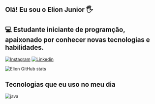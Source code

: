 ## Olá! Eu sou o Elion Junior 🖐️
## 💻 Estudante iniciante de programção, apaixonado por conhecer novas tecnologias e habilidades.

[![Instagram](https://img.shields.io/badge/Instagram-E4405F?style=for-the-badge&logo=instagram&logoColor=white)](https://www.instagram.com/elionjunior.ffc/)
[![Linkedin](https://img.shields.io/badge/LinkedIn-0077B5?style=for-the-badge&logo=linkedin&logoColor=white)](https://www.linkedin.com/in/elion-camilo-da-silva-junior-13332632b/)

![Elion GitHub stats](https://github-readme-stats.vercel.app/api/top-langs/?username=L1onx-py&theme=dracula)

## Tecnologias que eu uso no meu dia

<div style="display: inline_block">
  <img align="center" alt="java" src="https://img.shields.io/badge/Java-ED8B00?style=for-the-badge&logo=openjdk&logoColor=white" />
</div><br/>



